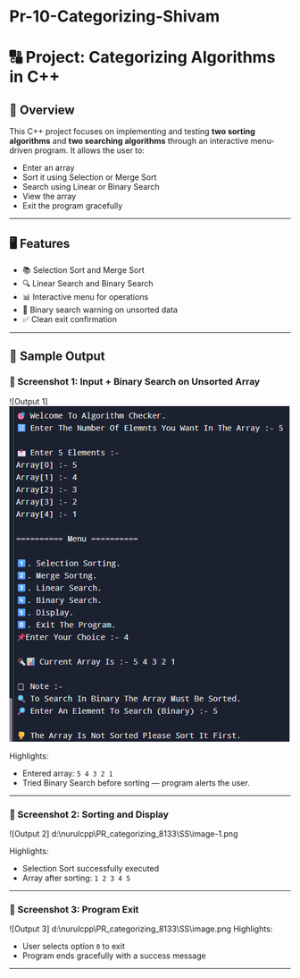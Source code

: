 # Pr-10-Categorizing-Shivam

# 🔠 Project: Categorizing Algorithms in C++

## 📝 Overview
This C++ project focuses on implementing and testing **two sorting algorithms** and **two searching algorithms** through an interactive menu-driven program. It allows the user to:
- Enter an array
- Sort it using Selection or Merge Sort
- Search using Linear or Binary Search
- View the array
- Exit the program gracefully

---

## 🖥️ Features
- 📚 Selection Sort and Merge Sort
- 🔍 Linear Search and Binary Search
- 📊 Interactive menu for operations
- 🚫 Binary search warning on unsorted data
- ✅ Clean exit confirmation

---

## 🧪 Sample Output

### 📸 Screenshot 1: Input + Binary Search on Unsorted Array  
![Output 1] 
![alt text](image-1.png)


Highlights:
- Entered array: `5 4 3 2 1`
- Tried Binary Search before sorting — program alerts the user.

---

### 📸 Screenshot 2: Sorting and Display  

![Output 2] 
d:\nurulcpp\PR_categorizing_8133\SS\image-1.png

Highlights:
- Selection Sort successfully executed
- Array after sorting: `1 2 3 4 5`

---

### 📸 Screenshot 3: Program Exit  
![Output 3] 
d:\nurulcpp\PR_categorizing_8133\SS\image.png
Highlights:
- User selects option `0` to exit
- Program ends gracefully with a success message

---
